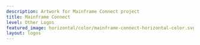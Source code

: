 ```yaml
---
description: Artwork for Mainframe Connect project
title: Mainframe Connect
level: Other Logos
featured_image: horizontal/color/mainframe-connect-horizontal-color.svg
layout: logos
---
```

